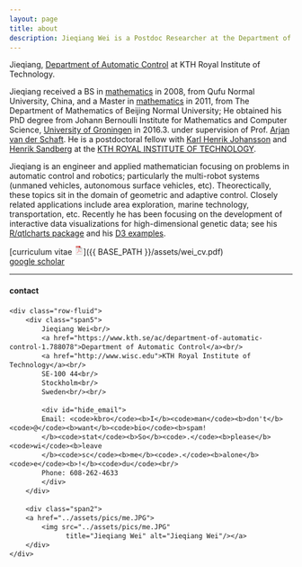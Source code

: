 ```yaml
---
layout: page
title: about
description: Jieqiang Wei is a Postdoc Researcher at the Department of Automatic Control, EECS, KTH Royal Institute of Technology，Sweden.
---
```


Jieqiang,
[Department of Automatic Control](https://www.kth.se/ac/department-of-automatic-control-1.788078)
at KTH Royal Institute of Technology.

Jieqiang received a BS in [mathematics](http://math.qfnu.edu.cn/)
in 2008, from Qufu Normal University, China, and a Master in [mathematics](http://math.english.bnu.edu.cn/) in 2011, from The Department of Mathematics of Beijing Normal University; He obtained his PhD degree from Johann Bernoulli Institute for Mathematics and Computer Science, [University of Groningen](https://www.rug.nl/) in 2016.3. under supervision of Prof.
[Arjan van der Schaft](http://www.math.rug.nl/arjan/).
He is a postdoctoral fellow with [Karl Henrik Johansson](https://people.kth.se/~kallej/) and [Henrik Sandberg](https://people.kth.se/~hsan/) at the
[KTH ROYAL INSTITUTE OF TECHNOLOGY](https://www.kth.se/en).



Jieqiang is an engineer and applied mathematician focusing on problems in automatic control and robotics; particularly the multi-robot systems (unmaned vehicles, autonomous surface vehicles, etc). 
Theorectically, these topics sit in the domain of geometric and adaptive control. Closely related applications include area exploration, marine technology, transportation, etc. Recently he has been focusing on the development
of interactive data visualizations for high-dimensional genetic data;
see his [R/qtlcharts package](http://kbroman.org/qtlcharts) and
his [D3 examples](http://www.biostat.wisc.edu/~kbroman/D3).

[curriculum vitae ![CV as pdf](icons16/pdf-icon.png)]({{ BASE_PATH }}/assets/wei_cv.pdf)<br/>
[google scholar](https://scholar.google.com/citations?user=5ClEDSoAAAAJ&hl=zh-CN)<br/>


---

<div class="container">
<h4><a name="contact"></a>contact</h4>

    <div class="row-fluid">
        <div class="span5">
            Jieqiang Wei<br/>
            <a href="https://www.kth.se/ac/department-of-automatic-control-1.788078">Department of Automatic Control</a><br/>
            <a href="http://www.wisc.edu">KTH Royal Institute of Technology</a><br/>
            SE-100 44<br/>
            Stockholm<br/>
            Sweden<br/><br/>

            <div id="hide_email">
            Email: <code>kbro</code><b>I</b><code>man</code><b>don't</b><code>@</code><b>want</b><code>bio</code><b>spam!
            </b><code>stat</code><b>So</b><code>.</code><b>please</b><code>wi</code><b>leave
            </b><code>sc</code><b>me</b><code>.</code><b>alone</b><code>e</code><b>!</b><code>du</code><br/>
            Phone: 608-262-4633
            </div>
        </div>

        <div class="span2">
        <a href="../assets/pics/me.JPG">
            <img src="../assets/pics/me.JPG"
                  title="Jieqiang Wei" alt="Jieqiang Wei"/></a>
        </div>
    </div>
</div>
